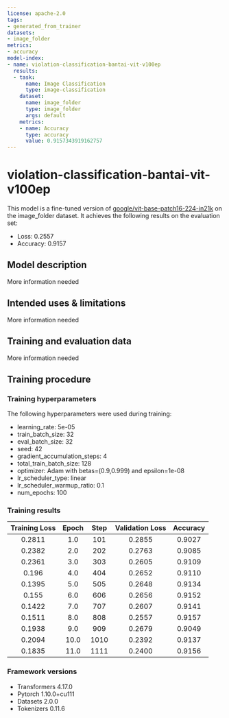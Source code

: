 ```yaml
---
license: apache-2.0
tags:
- generated_from_trainer
datasets:
- image_folder
metrics:
- accuracy
model-index:
- name: violation-classification-bantai-vit-v100ep
  results:
  - task:
      name: Image Classification
      type: image-classification
    dataset:
      name: image_folder
      type: image_folder
      args: default
    metrics:
    - name: Accuracy
      type: accuracy
      value: 0.9157343919162757
---
```


<!-- This model card has been generated automatically according to the information the Trainer had access to. You
should probably proofread and complete it, then remove this comment. -->

# violation-classification-bantai-vit-v100ep

This model is a fine-tuned version of [google/vit-base-patch16-224-in21k](https://huggingface.co/google/vit-base-patch16-224-in21k) on the image_folder dataset.
It achieves the following results on the evaluation set:
- Loss: 0.2557
- Accuracy: 0.9157

## Model description

More information needed

## Intended uses & limitations

More information needed

## Training and evaluation data

More information needed

## Training procedure

### Training hyperparameters

The following hyperparameters were used during training:
- learning_rate: 5e-05
- train_batch_size: 32
- eval_batch_size: 32
- seed: 42
- gradient_accumulation_steps: 4
- total_train_batch_size: 128
- optimizer: Adam with betas=(0.9,0.999) and epsilon=1e-08
- lr_scheduler_type: linear
- lr_scheduler_warmup_ratio: 0.1
- num_epochs: 100

### Training results

| Training Loss | Epoch | Step | Validation Loss | Accuracy |
|:-------------:|:-----:|:----:|:---------------:|:--------:|
| 0.2811        | 1.0   | 101  | 0.2855          | 0.9027   |
| 0.2382        | 2.0   | 202  | 0.2763          | 0.9085   |
| 0.2361        | 3.0   | 303  | 0.2605          | 0.9109   |
| 0.196         | 4.0   | 404  | 0.2652          | 0.9110   |
| 0.1395        | 5.0   | 505  | 0.2648          | 0.9134   |
| 0.155         | 6.0   | 606  | 0.2656          | 0.9152   |
| 0.1422        | 7.0   | 707  | 0.2607          | 0.9141   |
| 0.1511        | 8.0   | 808  | 0.2557          | 0.9157   |
| 0.1938        | 9.0   | 909  | 0.2679          | 0.9049   |
| 0.2094        | 10.0  | 1010 | 0.2392          | 0.9137   |
| 0.1835        | 11.0  | 1111 | 0.2400          | 0.9156   |


### Framework versions

- Transformers 4.17.0
- Pytorch 1.10.0+cu111
- Datasets 2.0.0
- Tokenizers 0.11.6
